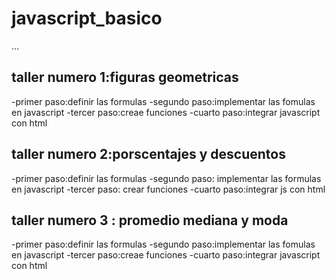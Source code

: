 # javascript_basico

...

## taller numero 1:figuras geometricas

-primer paso:definir las formulas
-segundo paso:implementar las fomulas en javascript
-tercer paso:creae funciones
-cuarto paso:integrar javascript con html

## taller numero 2:porscentajes y descuentos

-primer paso:definir las formulas
-segundo paso: implementar las formulas en javascript
-tercer paso: crear funciones
-cuarto paso:integrar js con html
## taller numero 3 : promedio mediana y moda
-primer paso:definir las formulas
-segundo paso:implementar las fomulas en javascript
-tercer paso:creae funciones
-cuarto paso:integrar javascript con html